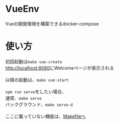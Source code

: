 # VueEnv
Vueの開発環境を構築できるdocker-compose

# 使い方

初回起動は`make vue-create`<br>
[http://localhost:8080](http://localhost:8080)にWelcomeページが表示される<br>
<br>
以降の起動は、`make vue-start`<br>
<br>
`npm run serve`をしたい場合、<br>
通常、`make serve`<br>
バックグラウンド、`make serve-d`<br>
<br>
ここに載っていない機能は、[Makefileへ](https://github.com/yCroma/VueEnv/blob/master/Makefile)
